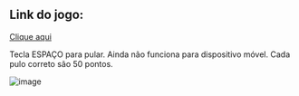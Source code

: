 ## Link do jogo: 
[Clique aqui](https://rafaelontour.github.io/mario/)

Tecla ESPAÇO para pular.
Ainda não funciona para dispositivo móvel.
Cada pulo correto são 50 pontos.

![image](https://github.com/rafaelontour/mario/assets/86817231/a45b96d3-cf09-4ce9-8f47-a8464a29cfa9)
